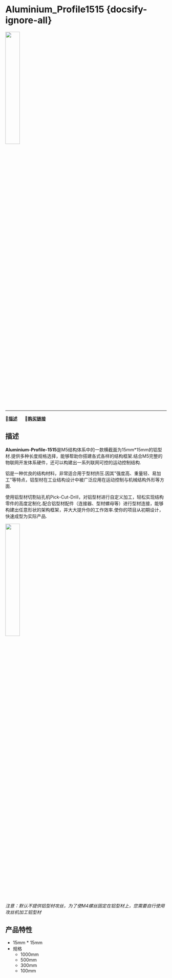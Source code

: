 # Aluminium_Profile1515 {docsify-ignore-all}

<img src="assets/img/product_pics/1515/ap/ap_ap_01.jpg" width="30%" height="30%">

***

:memo:**[描述](#描述)**&nbsp;&nbsp;&nbsp;&nbsp;&nbsp;&nbsp;🛒**[购买链接](https://m5stack.com/collections/m5-accessory/products/1515-cutting-aluminum-profile-100-200-500-1000mm-used-in-assembling-device)**


## 描述

**Aluminium-Profile-1515**是M5结构体系中的一款横截面为15mm*15mm的铝型材.提供多种长度规格选择，能够帮助你搭建各式各样的结构框架.结合M5完整的物联网开发体系硬件，还可以构建出一系列联网可控的运动控制结构.

铝是一种优良的结构材料，非常适合用于型材挤压.因其"强度高、重量轻、易加工"等特点，铝型材在工业结构设计中被广泛应用在运动控制与机械结构外形等方面.

使用铝型材切割钻孔机Pick-Cut-Drill，对铝型材进行自定义加工，轻松实现结构零件的高度定制化.配合铝型材配件（连接器、型材螺母等）进行型材连接，能够构建出任意形状的架构框架，并大大提升你的工作效率.使你的项目从初期设计，快速成型为实际产品.

<img src="assets/img/product_pics/1515/corner/1515_corner_03.jpg" width="30%" height="30%">

*注意：默认不提供铝型材攻丝，为了使M4螺丝固定在铝型材上，您需要自行使用攻丝机加工铝型材*

<!-- <img src="assets/img/product_pics/1515/ap/ap_ap_01.jpg" width="30%" height="30%">
<img src="assets/img/product_pics/1515/ap/ap_ap_01.jpg" width="30%" height="30%"> -->

## 产品特性
- 15mm * 15mm
- 规格
  -  1000mm
  -  500mm
  -  300mm
  -  100mm
